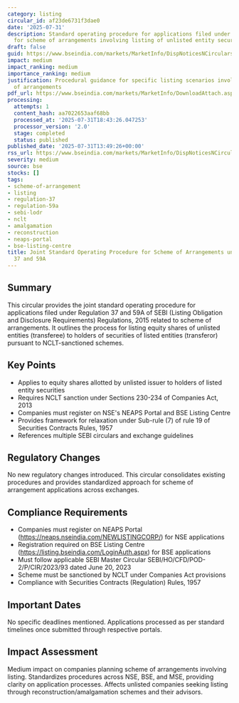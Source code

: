 ```yaml
---
category: listing
circular_id: af23de6731f3dae0
date: '2025-07-31'
description: Standard operating procedure for applications filed under SEBI LODR Regulations
  for scheme of arrangements involving listing of unlisted entity securities.
draft: false
guid: https://www.bseindia.com/markets/MarketInfo/DispNoticesNCirculars.aspx?Noticeid={691CAA04-7CAB-43DB-B204-ED6F105FC8AE}&noticeno=20250731-24&dt=07/31/2025&icount=24&totcount=60&flag=0
impact: medium
impact_ranking: medium
importance_ranking: medium
justification: Procedural guidance for specific listing scenarios involving scheme
  of arrangements
pdf_url: https://www.bseindia.com/markets/MarketInfo/DownloadAttach.aspx?id=20250731-24&attachedId=b2f02fed-af33-4735-9403-28c88f481214
processing:
  attempts: 1
  content_hash: aa7022653aaf68bb
  processed_at: '2025-07-31T18:43:26.047253'
  processor_version: '2.0'
  stage: completed
  status: published
published_date: '2025-07-31T13:49:26+00:00'
rss_url: https://www.bseindia.com/markets/MarketInfo/DispNoticesNCirculars.aspx?Noticeid={691CAA04-7CAB-43DB-B204-ED6F105FC8AE}&noticeno=20250731-24&dt=07/31/2025&icount=24&totcount=60&flag=0
severity: medium
source: bse
stocks: []
tags:
- scheme-of-arrangement
- listing
- regulation-37
- regulation-59a
- sebi-lodr
- nclt
- amalgamation
- reconstruction
- neaps-portal
- bse-listing-centre
title: Joint Standard Operating Procedure for Scheme of Arrangements under SEBI Regulations
  37 and 59A
---
```


## Summary

This circular provides the joint standard operating procedure for applications filed under Regulation 37 and 59A of SEBI (Listing Obligation and Disclosure Requirements) Regulations, 2015 related to scheme of arrangements. It outlines the process for listing equity shares of unlisted entities (transferee) to holders of securities of listed entities (transferor) pursuant to NCLT-sanctioned schemes.

## Key Points

- Applies to equity shares allotted by unlisted issuer to holders of listed entity securities
- Requires NCLT sanction under Sections 230-234 of Companies Act, 2013
- Companies must register on NSE's NEAPS Portal and BSE Listing Centre
- Provides framework for relaxation under Sub-rule (7) of rule 19 of Securities Contracts Rules, 1957
- References multiple SEBI circulars and exchange guidelines

## Regulatory Changes

No new regulatory changes introduced. This circular consolidates existing procedures and provides standardized approach for scheme of arrangement applications across exchanges.

## Compliance Requirements

- Companies must register on NEAPS Portal (https://neaps.nseindia.com/NEWLISTINGCORP/) for NSE applications
- Registration required on BSE Listing Centre (https://listing.bseindia.com/LoginAuth.aspx) for BSE applications
- Must follow applicable SEBI Master Circular SEBI/HO/CFD/POD-2/P/CIR/2023/93 dated June 20, 2023
- Scheme must be sanctioned by NCLT under Companies Act provisions
- Compliance with Securities Contracts (Regulation) Rules, 1957

## Important Dates

No specific deadlines mentioned. Applications processed as per standard timelines once submitted through respective portals.

## Impact Assessment

Medium impact on companies planning scheme of arrangements involving listing. Standardizes procedures across NSE, BSE, and MSE, providing clarity on application processes. Affects unlisted companies seeking listing through reconstruction/amalgamation schemes and their advisors.